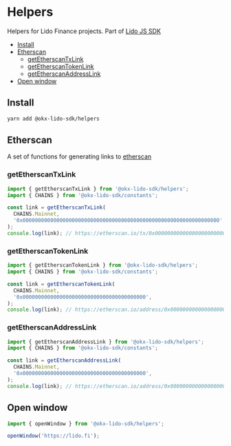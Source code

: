 # Helpers

Helpers for Lido Finance projects.
Part of [Lido JS SDK](https://github.com/okx-dao/lido-js-sdk/#readme)

- [Install](#install)
- [Etherscan](#etherscan)
  - [getEtherscanTxLink](#getetherscantxlink)
  - [getEtherscanTokenLink](#getetherscantokenlink)
  - [getEtherscanAddressLink](#getetherscanaddresslink)
- [Open window](#open-window)

## Install

```bash
yarn add @okx-lido-sdk/helpers
```

## Etherscan

A set of functions for generating links to [etherscan](https://etherscan.io/)

### getEtherscanTxLink

```ts
import { getEtherscanTxLink } from '@okx-lido-sdk/helpers';
import { CHAINS } from '@okx-lido-sdk/constants';

const link = getEtherscanTxLink(
  CHAINS.Mainnet,
  '0x0000000000000000000000000000000000000000000000000000000000000000',
);
console.log(link); // https://etherscan.io/tx/0x0000000000000000000000000000000000000000000000000000000000000000
```

### getEtherscanTokenLink

```ts
import { getEtherscanTokenLink } from '@okx-lido-sdk/helpers';
import { CHAINS } from '@okx-lido-sdk/constants';

const link = getEtherscanTokenLink(
  CHAINS.Mainnet,
  '0x0000000000000000000000000000000000000000',
);
console.log(link); // https://etherscan.io/address/0x0000000000000000000000000000000000000000
```

### getEtherscanAddressLink

```ts
import { getEtherscanAddressLink } from '@okx-lido-sdk/helpers';
import { CHAINS } from '@okx-lido-sdk/constants';

const link = getEtherscanAddressLink(
  CHAINS.Mainnet,
  '0x0000000000000000000000000000000000000000',
);
console.log(link); // https://etherscan.io/address/0x0000000000000000000000000000000000000000
```

## Open window

```ts
import { openWindow } from '@okx-lido-sdk/helpers';

openWindow('https://lido.fi');
```
